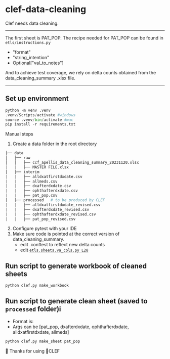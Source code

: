 # clef-data-cleaning
Clef needs data cleaning.
***
The first sheet is PAT_POP.
The recipe needed for PAT_POP can be found in `etls/instructions.py`
- "format"
- "string_intention"
- Optional["val_to_notes"]

And to achieve test coverage, we rely on delta counts obtained from the data_cleaning_summary .xlsx file.

***
## Set up environment 
``` python
python -m venv .venv
.venv/Scripts/activate #windows
source .venv/bin/activate #mac
pip install -r requirements.txt
```
Manual steps
1. Create a data folder in the root directory
```python
├── data
│   ├── raw
│   │   ├── ccf_apellis_data_cleaning_summary_20231120.xlsx
|   |   ├── MASTER FILE.xlsx
│   ├── interim 
|   |   ├── alldxatfirstdxdate.csv
|   |   ├── allmeds.csv
|   |   ├── dxafterdxdate.csv
|   |   ├── ophthafterdxdate.csv
|   |   ├── pat_pop.csv
│   ├── processed   # to be produced by CLEF 
|   |   ├── alldxatfirstdxdate_revised.csv
|   |   ├── dxafterdxdate_revised.csv
|   |   ├── ophthafterdxdate_revised.csv
|   |   ├── pat_pop_revised.csv
```

 2. Configure pytest with your IDE
 3. Make sure code is pointed at the correct version of data_cleaning_summary. 
    - edit .conftest to reflect new delta counts
    - edit [`etls.sheets.va_cols.py L28`](https://github.com/Pandatallc/clef-data-cleaning/blob/feature/CLEF-003_clean_ophthafterdxdate/etls/sheets/va_cols.py#L28)
## Run script to generate workbook of cleaned sheets
```bash
python clef.py make_workbook
```

## Run script to generate clean sheet (saved to `processed` folder)i
- Format is: <python> <module> <function> <args>
- Args can be [pat_pop, dxafterdxdate, ophthafterdxdate, alldxatfirstdxdate, allmeds] 
```bash
python clef.py make_sheet pat_pop
```
:metal: Thanks for using :musical_score:CLEF